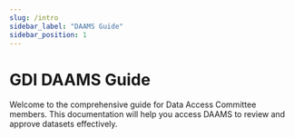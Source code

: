 ```yaml
---
slug: /intro
sidebar_label: "DAAMS Guide"
sidebar_position: 1
---
```


# GDI DAAMS Guide

Welcome to the comprehensive guide for Data Access Committee members. This documentation will help you access DAAMS to review and approve datasets effectively.